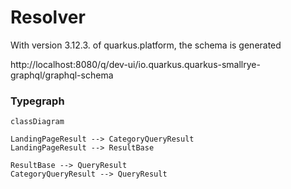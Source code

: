 # Resolver

With version 3.12.3. of quarkus.platform, the schema is generated

http://localhost:8080/q/dev-ui/io.quarkus.quarkus-smallrye-graphql/graphql-schema

### Typegraph

```mermaid
classDiagram

LandingPageResult --> CategoryQueryResult
LandingPageResult --> ResultBase

ResultBase --> QueryResult
CategoryQueryResult --> QueryResult
```


